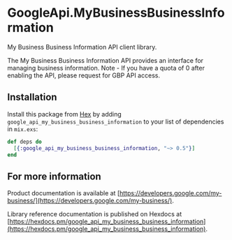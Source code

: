 # GoogleApi.MyBusinessBusinessInformation

My Business Business Information API client library.

The My Business Business Information API provides an interface for managing business information. Note - If you have a quota of 0 after enabling the API, please request for GBP API access.

## Installation

Install this package from [Hex](https://hex.pm) by adding
`google_api_my_business_business_information` to your list of dependencies in `mix.exs`:

```elixir
def deps do
  [{:google_api_my_business_business_information, "~> 0.5"}]
end
```

## For more information

Product documentation is available at [https://developers.google.com/my-business/](https://developers.google.com/my-business/).

Library reference documentation is published on Hexdocs at
[https://hexdocs.pm/google_api_my_business_business_information](https://hexdocs.pm/google_api_my_business_business_information).

